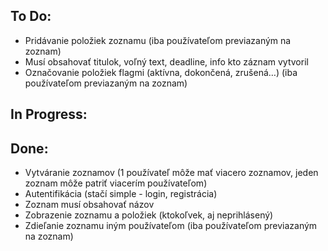 ## To Do:

- Pridávanie položiek zoznamu (iba používateľom previazaným na zoznam)
- Musí obsahovať titulok, voľný text, deadline, info kto záznam vytvoril
- Označovanie položiek flagmi (aktívna, dokončená, zrušená…) (iba používateľom previazaným na zoznam)

## In Progress:

## Done:

- Vytváranie zoznamov (1 používateľ môže mať viacero zoznamov, jeden zoznam môže patriť viacerím používateľom)
- Autentifikácia (stačí simple - login, registrácia)
- Zoznam musí obsahovať názov
- Zobrazenie zoznamu a položiek (ktokoľvek, aj neprihlásený)
- Zdieľanie zoznamu iným používateľom (iba používateľom previazaným na zoznam)
